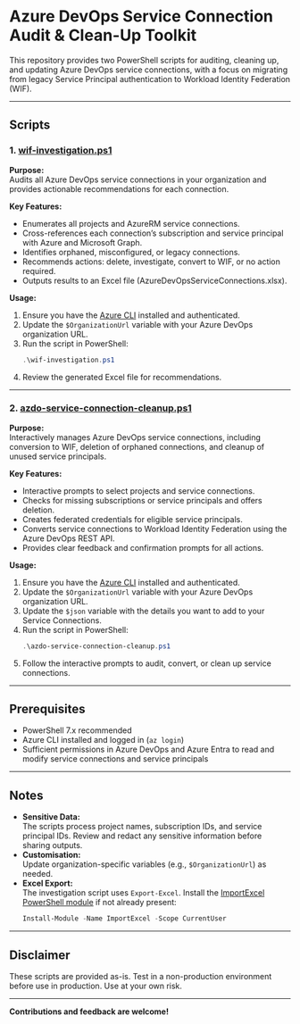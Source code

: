# Azure DevOps Service Connection Audit & Clean-Up Toolkit

This repository provides two PowerShell scripts for auditing, cleaning up, and updating Azure DevOps service connections, with a focus on migrating from legacy Service Principal authentication to Workload Identity Federation (WIF).

---

## Scripts

### 1. [wif-investigation.ps1](./wif-investigation.ps1)

**Purpose:**  
Audits all Azure DevOps service connections in your organization and provides actionable recommendations for each connection.

**Key Features:**
- Enumerates all projects and AzureRM service connections.
- Cross-references each connection’s subscription and service principal with Azure and Microsoft Graph.
- Identifies orphaned, misconfigured, or legacy connections.
- Recommends actions: delete, investigate, convert to WIF, or no action required.
- Outputs results to an Excel file (AzureDevOpsServiceConnections.xlsx).

**Usage:**
1. Ensure you have the [Azure CLI](https://docs.microsoft.com/en-us/cli/azure/install-azure-cli) installed and authenticated.
2. Update the `$OrganizationUrl` variable with your Azure DevOps organization URL.
3. Run the script in PowerShell:
   ```powershell
   .\wif-investigation.ps1
   ```
4. Review the generated Excel file for recommendations.

---

### 2. [azdo-service-connection-cleanup.ps1](./azdo-service-connection-cleanup.ps1)
**Purpose:**  
Interactively manages Azure DevOps service connections, including conversion to WIF, deletion of orphaned connections, and cleanup of unused service principals.

**Key Features:**
- Interactive prompts to select projects and service connections.
- Checks for missing subscriptions or service principals and offers deletion.
- Creates federated credentials for eligible service principals.
- Converts service connections to Workload Identity Federation using the Azure DevOps REST API.
- Provides clear feedback and confirmation prompts for all actions.

**Usage:**
1. Ensure you have the [Azure CLI](https://docs.microsoft.com/en-us/cli/azure/install-azure-cli) installed and authenticated.
2. Update the `$OrganizationUrl` variable with your Azure DevOps organization URL.
3. Update the `$json` variable with the details you want to add to your Service Connections.
4. Run the script in PowerShell:
   ```powershell
   .\azdo-service-connection-cleanup.ps1
   ```
5. Follow the interactive prompts to audit, convert, or clean up service connections.

---

## Prerequisites

- PowerShell 7.x recommended
- Azure CLI installed and logged in (`az login`)
- Sufficient permissions in Azure DevOps and Azure Entra to read and modify service connections and service principals

---

## Notes

- **Sensitive Data:**  
  The scripts process project names, subscription IDs, and service principal IDs. Review and redact any sensitive information before sharing outputs.
- **Customisation:**  
  Update organization-specific variables (e.g., `$OrganizationUrl`) as needed.
- **Excel Export:**  
  The investigation script uses `Export-Excel`. Install the [ImportExcel PowerShell module](https://github.com/dfinke/ImportExcel) if not already present:
  ```powershell
  Install-Module -Name ImportExcel -Scope CurrentUser
  ```

---

## Disclaimer

These scripts are provided as-is. Test in a non-production environment before use in production. Use at your own risk.

---

**Contributions and feedback are welcome!**
